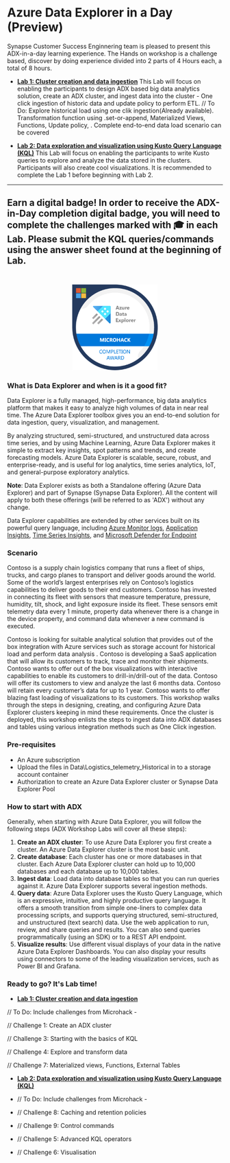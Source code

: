 # Azure Data Explorer in a Day (Preview)

Synapse Customer Success Enginnering team is pleased to present this ADX-in-a-day learning experience. The Hands on workshop is a challenge based, discover by doing experience divided into 2 parts of 4 Hours each, a total of 8 hours. 

- [**Lab 1: Cluster creation and data ingestion**](https://github.com/Azure/ADX-in-a-Day-Lab1)
This Lab will focus on enabling the participants to design ADX based big data analytics solution, create an ADX cluster, and ingest data into the cluster - One click ingestion of historic data and update policy to perform ETL.
// To Do: Explore historical load using one clik ingestion(Already available). Transformation function using .set-or-append, Materialized Views, Functions, Update policy, . Complete end-to-end data load scenario can be covered


- [**Lab 2: Data exploration and visualization using Kusto Query Language (KQL)**](https://github.com/Azure/ADX-in-a-Day-Lab2)
This Lab will focus on enabling the participants to write Kusto queries to explore and analyze the data stored in the clusters. Participants will also create cool visualizations. It is recommended to complete the Lab 1 before beginning with Lab 2.

---
Earn a digital badge! In order to receive the ADX-in-Day completion digital badge, you will need to complete the challenges marked with 🎓 in each Lab. Please submit the KQL queries/commands using the answer sheet found at the beginning of Lab. </br></br>
---
<p align="center"><img src="/assets/images/badge.png" width="200"></p>


### What is Data Explorer and when is it a good fit?

Data Explorer is a fully managed, high-performance, big data analytics platform that makes it easy to analyze high volumes of data in near real time. The Azure Data Explorer toolbox gives you an end-to-end solution for data ingestion, query, visualization, and management.

By analyzing structured, semi-structured, and unstructured data across time series, and by using Machine Learning, Azure Data Explorer makes it simple to extract key insights, spot patterns and trends, and create forecasting models. Azure Data Explorer is scalable, secure, robust, and enterprise-ready, and is useful for log analytics, time series analytics, IoT, and general-purpose exploratory analytics.

**Note**: Data Explorer exists as both a Standalone offering (Azure Data Explorer) and part of Synapse (Synapse Data Explorer). All the content will apply to both these offerings (will be referred to as 'ADX') without any change.

Data Explorer capabilities are extended by other services built on its powerful query language, including [Azure Monitor logs](https://docs.microsoft.com/en-us/azure/log-analytics/), [Application Insights](https://docs.microsoft.com/en-us/azure/application-insights/), [Time Series Insights](https://docs.microsoft.com/en-us/azure/time-series-insights/), and [Microsoft Defender for Endpoint](https://docs.microsoft.com/en-us/microsoft-365/security/defender-endpoint/microsoft-defender-endpoint)

### Scenario 

Contoso is a supply chain logistics company that runs a fleet of ships, trucks, and cargo planes to transport and deliver goods around the world. Some of the world’s largest enterprises rely on Contoso’s logistics capabilities to deliver goods to their end customers. Contoso has invested in connecting its fleet with sensors that measure temperature, pressure, humidity, tilt, shock, and light exposure inside its fleet. These sensors emit telemetry data every 1 minute, property data whenever there is a change in the device property, and command data whenever a new command is executed. 

Contoso is looking for suitable analytical solution that provides out of the box integration with Azure services such as storage account for historical load and perform data analysis . Contoso is developing a SaaS application that will allow its customers to track, trace and monitor their shipments. Contoso wants to offer out of the box visualizations with interactive capabilities to enable its customers to drill-in/drill-out of the data. Contoso will offer its customers to view and analyze the last 6 months data. Contoso will retain every customer’s data for up to 1 year. Contoso wants to offer blazing fast loading of visualizations to its customers.
This workshop walks through the steps in designing, creating, and configuring Azure Data Explorer clusters keeping in mind these requirements. Once the cluster is deployed, this workshop enlists the steps to ingest data into ADX databases and tables using various integration methods such as One Click ingestion.

### Pre-requisites
- An Azure subscription
- Upload the files in Data\Logistics_telemetry_Historical in to a storage account container
- Authorization to create an Azure Data Explorer cluster or Synapse Data Explorer Pool

### How to start with ADX
Generally, when starting with Azure Data Explorer, you will follow the following steps (ADX Workshop Labs will cover all these steps):
1. **Create an ADX cluster**: To use Azure Data Explorer you first create a cluster. An Azure Data Explorer cluster is the most basic unit.
2. **Create database**: Each cluster has one or more databases in that cluster. Each Azure Data Explorer cluster can hold up to 10,000 databases and each database up to 10,000 tables. 
3. **Ingest data**: Load data into database tables so that you can run queries against it. Azure Data Explorer supports several ingestion methods.
4. **Query data**: Azure Data Explorer uses the Kusto Query Language, which is an expressive, intuitive, and highly productive query language. It offers a smooth transition from simple one-liners to complex data processing scripts, and supports querying structured, semi-structured, and unstructured (text search) data. Use the web application to run, review, and share queries and results. You can also send queries programmatically (using an SDK) or to a REST API endpoint. 
5. **Visualize results**: Use different visual displays of your data in the native Azure Data Explorer Dashboards. You can also display your results using connectors to some of the leading visualization services, such as Power BI and Grafana. 

### Ready to go? It's Lab time!
- [**Lab 1: Cluster creation and data ingestion**](https://github.com/Azure/ADX-in-a-Day-Lab1)

 // To Do: Include challenges from Microhack -

 // Challenge 1: Create an ADX cluster

 // Challenge 3: Starting with the basics of KQL

 // Challenge 4: Explore and transform data
 
 // Challenge 7: Materialized views, Functions, External Tables

- [**Lab 2: Data exploration and visualization using Kusto Query Language (KQL)**](https://github.com/Azure/ADX-in-a-Day-Lab2)

- // To Do: Include challenges from Microhack -
- // Challenge 8: Caching and retention policies
- // Challenge 9: Control commands
- // Challenge 5: Advanced KQL operators
- // Challenge 6: Visualisation

